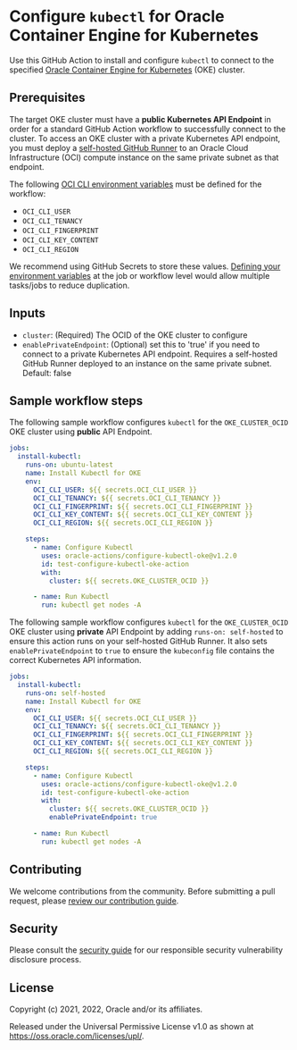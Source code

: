 # Configure `kubectl` for Oracle Container Engine for Kubernetes

Use this GitHub Action to install and configure `kubectl` to connect to the specified [Oracle Container Engine for Kubernetes][1] (OKE) cluster.

## Prerequisites

The target OKE cluster must have a **public Kubernetes API Endpoint** in order for a standard GitHub Action workflow to successfully connect to the cluster. To access an OKE cluster with a private Kubernetes API endpoint, you must deploy a [self-hosted GitHub Runner][6] to an Oracle Cloud Infrastructure (OCI) compute instance on the same private subnet as that endpoint.

The following [OCI CLI environment variables][2] must be defined for the workflow:

* `OCI_CLI_USER`
* `OCI_CLI_TENANCY`
* `OCI_CLI_FINGERPRINT`
* `OCI_CLI_KEY_CONTENT`
* `OCI_CLI_REGION`

We recommend using GitHub Secrets to store these values. [Defining your environment variables][3] at the job or workflow level would allow multiple tasks/jobs to reduce duplication.

## Inputs

* `cluster`: (Required) The OCID of the OKE cluster to configure
* `enablePrivateEndpoint`: (Optional) set this to 'true' if you need to connect to a private Kubernetes API endpoint. Requires a self-hosted GitHub Runner deployed to an instance on the same private subnet. Default: false

## Sample workflow steps

The following sample workflow configures `kubectl` for the `OKE_CLUSTER_OCID` OKE cluster using **public** API Endpoint.

```yaml
jobs:
  install-kubectl:
    runs-on: ubuntu-latest
    name: Install Kubectl for OKE
    env:
      OCI_CLI_USER: ${{ secrets.OCI_CLI_USER }}
      OCI_CLI_TENANCY: ${{ secrets.OCI_CLI_TENANCY }}
      OCI_CLI_FINGERPRINT: ${{ secrets.OCI_CLI_FINGERPRINT }}
      OCI_CLI_KEY_CONTENT: ${{ secrets.OCI_CLI_KEY_CONTENT }}
      OCI_CLI_REGION: ${{ secrets.OCI_CLI_REGION }}

    steps:
      - name: Configure Kubectl
        uses: oracle-actions/configure-kubectl-oke@v1.2.0
        id: test-configure-kubectl-oke-action
        with:
          cluster: ${{ secrets.OKE_CLUSTER_OCID }}

      - name: Run Kubectl
        run: kubectl get nodes -A
```

The following sample workflow configures `kubectl` for the `OKE_CLUSTER_OCID` OKE cluster using **private** API Endpoint by adding `runs-on: self-hosted` to ensure this action runs on your self-hosted GitHub Runner. It also sets `enablePrivateEndpoint` to `true` to ensure the `kubeconfig` file contains the correct Kubernetes API information.

```yaml
jobs:
  install-kubectl:
    runs-on: self-hosted
    name: Install Kubectl for OKE
    env:
      OCI_CLI_USER: ${{ secrets.OCI_CLI_USER }}
      OCI_CLI_TENANCY: ${{ secrets.OCI_CLI_TENANCY }}
      OCI_CLI_FINGERPRINT: ${{ secrets.OCI_CLI_FINGERPRINT }}
      OCI_CLI_KEY_CONTENT: ${{ secrets.OCI_CLI_KEY_CONTENT }}
      OCI_CLI_REGION: ${{ secrets.OCI_CLI_REGION }}

    steps:
      - name: Configure Kubectl
        uses: oracle-actions/configure-kubectl-oke@v1.2.0
        id: test-configure-kubectl-oke-action
        with:
          cluster: ${{ secrets.OKE_CLUSTER_OCID }}
          enablePrivateEndpoint: true

      - name: Run Kubectl
        run: kubectl get nodes -A
```

## Contributing

We welcome contributions from the community. Before submitting a pull request, please [review our contribution guide][4].

## Security

Please consult the [security guide][5] for our responsible security vulnerability disclosure process.

## License

Copyright (c) 2021, 2022, Oracle and/or its affiliates.

Released under the Universal Permissive License v1.0 as shown at <https://oss.oracle.com/licenses/upl/>.

[1]: https://www.oracle.com/cloud-native/container-engine-kubernetes/
[2]: https://docs.oracle.com/en-us/iaas/Content/API/SDKDocs/clienvironmentvariables.htm
[3]: https://docs.github.com/en/actions/learn-github-actions/environment-variables
[4]:  /CONTRIBUTING.md
[5]:  ./SECURITY.md
[6]: https://docs.github.com/en/actions/hosting-your-own-runners
